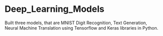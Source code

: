 # Deep_Learning_Models
Built three models, that are MNIST Digit Recognition, Text Generation, Neural Machine Translation using Tensorflow and Keras libraries in Python.
